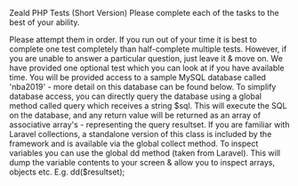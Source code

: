 Zeald PHP Tests (Short Version)
Please complete each of the tasks to the best of your ability.


Please attempt them in order.
If you run out of your time it is best to complete one test completely than half-complete multiple tests.
However, if you are unable to answer a particular question, just leave it & move on.
We have provided one optional test which you can look at if you have available time.
You will be provided access to a sample MySQL database called 'nba2019' - more detail on this database can be found below. 
To simplify database access, you can directly query the database using a global method called query which receives a string $sql. This will execute the SQL on the database, and any return value will be returned as an array of associative array's - representing the query resultset.
If you are familiar with Laravel collections, a standalone version of this class is included by the framework and is available via the global collect method.
To inspect variables you can use the global dd method (taken from Laravel). This will dump the variable contents to your screen & allow you to inspect arrays, objects etc. E.g. dd($resultset);
